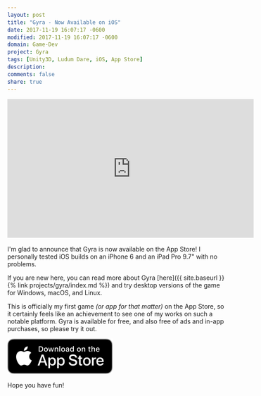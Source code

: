 ```yaml
---
layout: post
title: "Gyra - Now Available on iOS"
date: 2017-11-19 16:07:17 -0600
modified: 2017-11-19 16:07:17 -0600
domain: Game-Dev
project: Gyra
tags: [Unity3D, Ludum Dare, iOS, App Store]
description:
comments: false
share: true
---
```


<iframe width="560" height="315" src="https://www.youtube-nocookie.com/embed/k9fcTFkpJEk?rel=0" frameborder="0" allowfullscreen></iframe>

I'm glad to announce that Gyra is now available on the App Store! I personally tested iOS builds on an iPhone 6 and an iPad Pro 9.7" with no problems.

If you are new here, you can read more about Gyra [here]({{ site.baseurl }}{% link projects/gyra/index.md %}) and try desktop versions of the game for Windows, macOS, and Linux.

This is officially my first game *(or app for that matter)* on the App Store, so it certainly feels like an achievement to see one of my works on such a notable platform. Gyra is available for free, and also free of ads and in-app purchases, so please try it out.

<div markdown="0">
   <a href="https://itunes.apple.com/us/app/gyra-ludum-dare-34-game/id1311941156" target="_blank">
        <img src="/_images/Download_on_the_App_Store_Badge_US-UK_RGB_blk_092917.svg" alt="Download_on_the_App_Store_Badge"/>
   </a>
</div>

Hope you have fun!